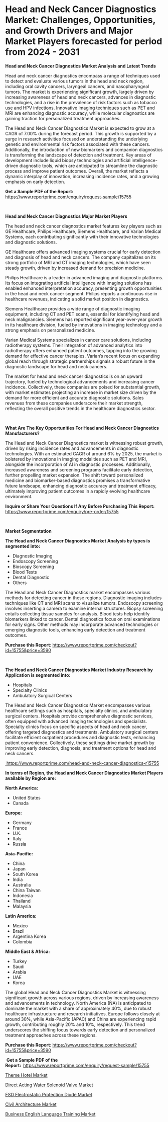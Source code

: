 <p><h1>Head and Neck Cancer Diagnostics Market: Challenges, Opportunities, and Growth Drivers and Major Market Players forecasted for period from 2024 - 2031</h1></p><p><strong>Head and Neck Cancer Diagnostics Market Analysis and Latest Trends</strong></p>
<p><p>Head and neck cancer diagnostics encompass a range of techniques used to detect and evaluate various tumors in the head and neck region, including oral cavity cancers, laryngeal cancers, and nasopharyngeal tumors. The market is experiencing significant growth, largely driven by increasing awareness of head and neck cancers, advances in diagnostic technologies, and a rise in the prevalence of risk factors such as tobacco use and HPV infections. Innovative imaging techniques such as PET and MRI are enhancing diagnostic accuracy, while molecular diagnostics are gaining traction for personalized treatment approaches.</p><p>The Head and Neck Cancer Diagnostics Market is expected to grow at a CAGR of 7.00% during the forecast period. This growth is supported by a surge in research activities focused on understanding the underlying genetic and environmental risk factors associated with these cancers. Additionally, the introduction of new biomarkers and companion diagnostics is transforming the landscape of detection and treatment. Key areas of development include liquid biopsy technologies and artificial intelligence-driven diagnostic tools, which are anticipated to streamline the diagnostic process and improve patient outcomes. Overall, the market reflects a dynamic interplay of innovation, increasing incidence rates, and a growing emphasis on early detection.</p></p>
<p><strong>Get a Sample PDF of the Report:&nbsp;</strong> <a href="https://www.reportprime.com/enquiry/request-sample/15755?utm_campaign=1841&utm_medium=2&utm_source=Github&utm_content=ia&utm_term=30112024&utm_id=head-and-neck-cancer-diagnostics">https://www.reportprime.com/enquiry/request-sample/15755</a></p>
<p>&nbsp;</p>
<p><strong>Head and Neck Cancer Diagnostics Major Market Players</strong></p>
<p><p>The head and neck cancer diagnostics market features key players such as GE Healthcare, Philips Healthcare, Siemens Healthcare, and Varian Medical Systems, each contributing significantly with their innovative technologies and diagnostic solutions.</p><p>GE Healthcare offers advanced imaging systems crucial for early detection and diagnosis of head and neck cancers. The company capitalizes on its strong portfolio of MRI and CT imaging technologies, which have seen steady growth, driven by increased demand for precision medicine.</p><p>Philips Healthcare is a leader in advanced imaging and diagnostic platforms. Its focus on integrating artificial intelligence with imaging solutions has enabled enhanced interpretation accuracy, presenting growth opportunities in the head and neck cancer segment. Philips reports a continuous rise in healthcare revenues, indicating a solid market position in diagnostics.</p><p>Siemens Healthcare provides a wide range of diagnostic imaging equipment, including CT and PET scans, essential for identifying head and neck malignancies. Siemens has reported significant year-over-year growth in its healthcare division, fueled by innovations in imaging technology and a strong emphasis on personalized medicine.</p><p>Varian Medical Systems specializes in cancer care solutions, including radiotherapy systems. Their integration of advanced analytics into radiotherapy offers enhanced patient outcomes, tapping into the growing demand for effective cancer therapies. Varian’s recent focus on expanding global reach through strategic partnerships signals a robust future in the diagnostic landscape for head and neck cancers.</p><p>The market for head and neck cancer diagnostics is on an upward trajectory, fueled by technological advancements and increasing cancer incidence. Collectively, these companies are poised for substantial growth, with market estimates projecting an increase in market size driven by the demand for more efficient and accurate diagnostic solutions. Sales revenues from these companies underscore their market strength, reflecting the overall positive trends in the healthcare diagnostics sector.</p></p>
<p>&nbsp;</p>
<p><strong>What Are The Key Opportunities For Head and Neck Cancer Diagnostics Manufacturers?</strong></p>
<p><p>The Head and Neck Cancer Diagnostics market is witnessing robust growth, driven by rising incidence rates and advancements in diagnostic technologies. With an estimated CAGR of around 6% by 2025, the market is bolstered by innovations in imaging modalities such as PET and MRI, alongside the incorporation of AI in diagnostic processes. Additionally, increased awareness and screening programs facilitate early detection, further propelling market expansion. The shift toward personalized medicine and biomarker-based diagnostics promises a transformative future landscape, enhancing diagnostic accuracy and treatment efficacy, ultimately improving patient outcomes in a rapidly evolving healthcare environment.</p></p>
<p><strong>Inquire or Share Your Questions If Any Before Purchasing This Report:</strong> <a href="https://www.reportprime.com/enquiry/pre-order/15755?utm_campaign=1841&utm_medium=2&utm_source=Github&utm_content=ia&utm_term=30112024&utm_id=head-and-neck-cancer-diagnostics">https://www.reportprime.com/enquiry/pre-order/15755</a></p>
<p>&nbsp;</p>
<p><strong>Market Segmentation</strong></p>
<p><strong>The Head and Neck Cancer Diagnostics Market Analysis by types is segmented into:</strong></p>
<p><ul><li>Diagnostic Imaging</li><li>Endoscopy Screening</li><li>Bioscopy Screening</li><li>Blood Tests</li><li>Dental Diagnostic</li><li>Others</li></ul></p>
<p><p>The Head and Neck Cancer Diagnostics market encompasses various methods for detecting cancer in these regions. Diagnostic imaging includes techniques like CT and MRI scans to visualize tumors. Endoscopy screening involves inserting a camera to examine internal structures. Biopsy screening entails collecting tissue samples for analysis. Blood tests help identify biomarkers linked to cancer. Dental diagnostics focus on oral examinations for early signs. Other methods may incorporate advanced technologies or emerging diagnostic tools, enhancing early detection and treatment outcomes.</p></p>
<p><strong>Purchase this Report:&nbsp;</strong><a href="https://www.reportprime.com/checkout?id=15755&price=3590&utm_campaign=1841&utm_medium=2&utm_source=Github&utm_content=ia&utm_term=30112024&utm_id=head-and-neck-cancer-diagnostics">https://www.reportprime.com/checkout?id=15755&price=3590</a></p>
<p>&nbsp;</p>
<p><strong>The Head and Neck Cancer Diagnostics Market Industry Research by Application is segmented into:</strong></p>
<p><ul><li>Hospitals</li><li>Specialty Clinics</li><li>Ambulatory Surgical Centers</li></ul></p>
<p><p>The Head and Neck Cancer Diagnostics Market encompasses various healthcare settings such as hospitals, specialty clinics, and ambulatory surgical centers. Hospitals provide comprehensive diagnostic services, often equipped with advanced imaging technologies and specialists. Specialty clinics focus on specific aspects of head and neck cancer, offering targeted diagnostics and treatments. Ambulatory surgical centers facilitate efficient outpatient procedures and diagnostic tests, enhancing patient convenience. Collectively, these settings drive market growth by improving early detection, diagnosis, and treatment options for head and neck cancers.</p></p>
<p><a href="https://www.reportprime.com/head-and-neck-cancer-diagnostics-r15755?utm_campaign=1841&utm_medium=2&utm_source=Github&utm_content=ia&utm_term=30112024&utm_id=head-and-neck-cancer-diagnostics">&nbsp;https://www.reportprime.com/head-and-neck-cancer-diagnostics-r15755</a></p>
<p><strong>In terms of Region, the Head and Neck Cancer Diagnostics Market Players available by Region are:</strong></p>
<p>
    <p> <strong> North America: </strong>
        <ul>
            <li>United States</li>
            <li>Canada</li>
        </ul>
        </p> 
    <p> <strong> Europe: </strong>
        <ul>
            <li>Germany</li>
            <li>France</li>
            <li>U.K.</li>
            <li>Italy</li>
            <li>Russia</li>
        </ul>
        </p> 
    <p> <strong> Asia-Pacific: </strong>
        <ul>
            <li>China</li>
            <li>Japan</li>
            <li>South Korea</li>
            <li>India</li>
            <li>Australia</li>
            <li>China Taiwan</li>
            <li>Indonesia</li>
            <li>Thailand</li>
            <li>Malaysia</li>
        </ul>
        </p> 
    <p> <strong> Latin America: </strong>
        <ul>
            <li>Mexico</li>
            <li>Brazil</li>
            <li>Argentina Korea</li>
            <li>Colombia</li>
        </ul>
        </p> 
    <p> <strong> Middle East & Africa: </strong>
        <ul>
            <li>Turkey</li>
            <li>Saudi</li>
            <li>Arabia</li>
            <li>UAE</li>
            <li>Korea</li>
        </ul>
    </p>
    </p>
<p><p>The global Head and Neck Cancer Diagnostics Market is witnessing significant growth across various regions, driven by increasing awareness and advancements in technology. North America (NA) is anticipated to dominate the market with a share of approximately 40%, due to robust healthcare infrastructure and research initiatives. Europe follows closely at around 30%, while Asia-Pacific (APAC) and China are experiencing rapid growth, contributing roughly 20% and 10%, respectively. This trend underscores the shifting focus towards early detection and personalized treatment approaches across these regions.</p></p>
<p><strong>Purchase this Report: </strong><a href="https://www.reportprime.com/checkout?id=15755&price=3590&utm_campaign=1841&utm_medium=2&utm_source=Github&utm_content=ia&utm_term=30112024&utm_id=head-and-neck-cancer-diagnostics">https://www.reportprime.com/checkout?id=15755&price=3590</a></p>
<p>&nbsp;<strong>Get a Sample PDF of the Report:&nbsp;&nbsp;</strong><a href="https://www.reportprime.com/enquiry/request-sample/15755?utm_campaign=1841&utm_medium=2&utm_source=Github&utm_content=ia&utm_term=30112024&utm_id=head-and-neck-cancer-diagnostics">https://www.reportprime.com/enquiry/request-sample/15755</a></p>
<p><strong></strong></p>
<p><p><a href="https://www.linkedin.com/pulse/future-trends-global-theme-hotel-market-insights-analysis-from-qpmjf?utm_campaign=1841&utm_medium=2&utm_source=Github&utm_content=ia&utm_term=30112024&utm_id=head-and-neck-cancer-diagnostics">Theme Hotel Market</a></p><p><a href="https://issuu.com/reportprime-2/docs/direct-acting-water-solenoid-valve-market-size-203?utm_campaign=1841&utm_medium=2&utm_source=Github&utm_content=ia&utm_term=30112024&utm_id=head-and-neck-cancer-diagnostics">Direct Acting Water Solenoid Valve Market</a></p><p><a href="https://issuu.com/reportprime-2/docs/esd-electrostatic-protection-diode-market-size-203?utm_campaign=1841&utm_medium=2&utm_source=Github&utm_content=ia&utm_term=30112024&utm_id=head-and-neck-cancer-diagnostics">ESD Electrostatic Protection Diode Market</a></p><p><a href="https://www.linkedin.com/pulse/analyzing-civil-architecture-market-size-revenue-growth-from-xeixf?utm_campaign=1841&utm_medium=2&utm_source=Github&utm_content=ia&utm_term=30112024&utm_id=head-and-neck-cancer-diagnostics">Civil Architecture Market</a></p><p><a href="https://github.com/julyju69/Market-Research-Report-List-5/blob/main/business-english-language-training-market.md?utm_campaign=1841&utm_medium=2&utm_source=Github&utm_content=ia&utm_term=30112024&utm_id=head-and-neck-cancer-diagnostics">Business English Language Training Market</a></p></p>